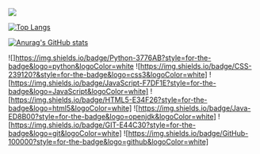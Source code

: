 <img src="https://capsule-render.vercel.app/api?type=waving&color=BDBDC8&height=150&section=header" />


[![Top Langs](https://github-readme-stats.vercel.app/api/top-langs/?username=junhkchoi)](https://github.com/anuraghazra/github-readme-stats)

[![Anurag's GitHub stats](https://github-readme-stats.vercel.app/api?username=junhkchoi)](https://github.com/anuraghazra/github-readme-stats)

![]https://img.shields.io/badge/Python-3776AB?style=for-the-badge&logo=python&logoColor=white
![https://img.shields.io/badge/CSS-239120?&style=for-the-badge&logo=css3&logoColor=white]
![https://img.shields.io/badge/JavaScript-F7DF1E?style=for-the-badge&logo=JavaScript&logoColor=white]
![https://img.shields.io/badge/HTML5-E34F26?style=for-the-badge&logo=html5&logoColor=white]
![https://img.shields.io/badge/Java-ED8B00?style=for-the-badge&logo=openjdk&logoColor=white]
![https://img.shields.io/badge/GIT-E44C30?style=for-the-badge&logo=git&logoColor=white]
![https://img.shields.io/badge/GitHub-100000?style=for-the-badge&logo=github&logoColor=white]
